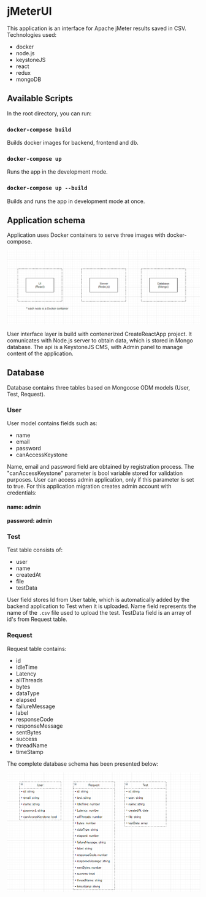 # jMeterUI

This application is an interface for Apache jMeter results saved in CSV.<br>
Technologies used:

*   docker
*   node.js
*   keystoneJS
*   react
*   redux
*   mongoDB

## Available Scripts

In the root directory, you can run:

### `docker-compose build`

Builds docker images for backend, frontend and db.

### `docker-compose up`

Runs the app in the development mode.

### `docker-compose up --build`

Builds and runs the app in development mode at once.

## Application schema

Application uses Docker containers to serve three images with docker-compose.

![Alt text](docs/appSchema.png?raw=true "App Schema")

User interface layer is build with contenerized CreateReactApp project. It comunicates with Node.js server to obtain data, which is stored in Mongo database. The api is a KeystoneJS CMS, with Admin panel to manage content of the application.

## Database

Database contains three tables based on Mongoose ODM models (User, Test, Request). <br> 

### User
User model contains fields such as:
* name
* email
* password
* canAccessKeystone

Name, email and password field are obtained by registration process. The "canAccessKeystone" parameter is bool variable stored for validation purposes. User can access admin application, only if this parameter is set to true. For this application migration creates admin account with credentials: 

#### name: admin 
#### password: admin


### Test
Test table consists of: 
* user
* name
* createdAt
* file
* testData

User field stores Id from User table, which is automatically added by the backend application to Test when it is uploaded.
Name field represents the name of the `.csv` file used to upload the test. TestData field is an array of id's from Request table.

### Request
Request table contains:
* id
* IdleTime
* Latency
* allThreads
* bytes
* dataType
* elapsed
* failureMessage
* label
* responseCode
* responseMessage
* sentBytes
* success
* threadName
* timeStamp

The complete database schema has been presented below:

![Alt text](docs/dbSchema.png?raw=true "DB Schema")
